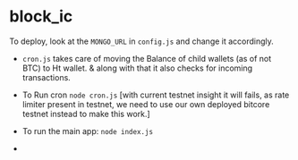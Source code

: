 # block_ic
To deploy, look at the `MONGO_URL` in `config.js` and change it accordingly.

*  `cron.js` takes care of moving the Balance of child wallets (as of not BTC) to Ht wallet. & along with that it also checks for incoming transactions.

*  To Run cron `node cron.js` [with current testnet insight it will fails, as rate limiter present in testnet, we need to use our own deployed bitcore testnet instead to make this work.]
*  To run the main app: `node index.js`
*  
